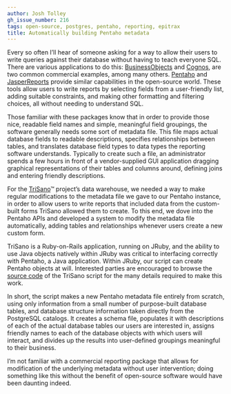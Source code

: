 ```yaml
---
author: Josh Tolley
gh_issue_number: 216
tags: open-source, postgres, pentaho, reporting, epitrax
title: Automatically building Pentaho metadata
---
```


Every so often I’ll hear of someone asking for a way to allow their users to write queries against their database without having to teach everyone SQL. There are various applications to do this: [BusinessObjects](https://web.archive.org/web/20091124142134/http://www.sap.com/solutions/sapbusinessobjects/index.epx) and [Cognos](https://www.ibm.com/products/cognos-analytics), are two common commercial examples, among many others. [Pentaho](http://www.pentaho.com) and [JasperReports](https://www.jaspersoft.com/) provide similar capabilities in the open-source world. These tools allow users to write reports by selecting fields from a user-friendly list, adding suitable constraints, and making other formatting and filtering choices, all without needing to understand SQL.

Those familiar with these packages know that in order to provide those nice, readable field names and simple, meaningful field groupings, the software generally needs some sort of metadata file. This file maps actual database fields to readable descriptions, specifies relationships between tables, and translates database field types to data types the reporting software understands. Typically to create such a file, an administrator spends a few hours in front of a vendor-supplied GUI application dragging graphical representations of their tables and columns around, defining joins and entering friendly descriptions.

For the [TriSano](https://web.archive.org/web/20091103150826/http://www.trisano.org/)™ project’s data warehouse, we needed a way to make regular modifications to the metadata file we gave to our Pentaho instance, in order to allow users to write reports that included data from the custom-built forms TriSano allowed them to create. To this end, we dove into the Pentaho APIs and developed a system to modify the metadata file automatically, adding tables and relationships whenever users create a new custom form.

TriSano is a Ruby-on-Rails application, running on JRuby, and the ability to use Java objects natively within JRuby was critical to interfacing correctly with Pentaho, a Java application. Within JRuby, our script can create Pentaho objects at will. Interested parties are encouraged to browse the [source code](https://github.com/csinitiative/trisano/blob/master/avr/bi/scripts/build_metadata/build_metadata.rb) of the TriSano script for the many details required to make this work.

In short, the script makes a new Pentaho metadata file entirely from scratch, using only information from a small number of purpose-built database tables, and database structure information taken directly from the PostgreSQL catalogs. It creates a schema file, populates it with descriptions of each of the actual database tables our users are interested in, assigns friendly names to each of the database objects with which users will interact, and divides up the results into user-defined groupings meaningful to their business.

I’m not familiar with a commercial reporting package that allows for modification of the underlying metadata without user intervention; doing something like this without the benefit of open-source software would have been daunting indeed.
